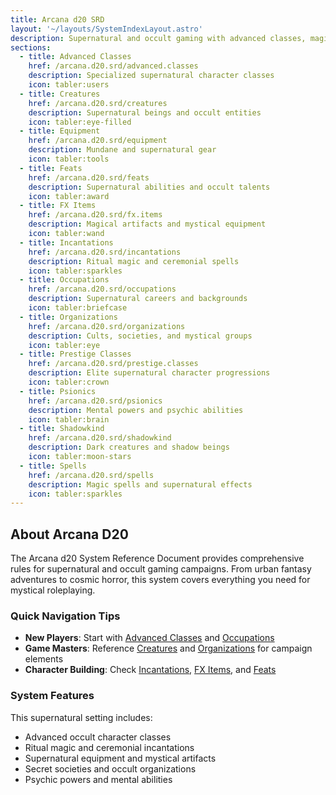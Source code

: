 ```yaml
---
title: Arcana d20 SRD
layout: '~/layouts/SystemIndexLayout.astro'
description: Supernatural and occult gaming with advanced classes, magical equipment, incantations, and mystical organizations.
sections:
  - title: Advanced Classes
    href: /arcana.d20.srd/advanced.classes
    description: Specialized supernatural character classes
    icon: tabler:users
  - title: Creatures
    href: /arcana.d20.srd/creatures
    description: Supernatural beings and occult entities
    icon: tabler:eye-filled
  - title: Equipment
    href: /arcana.d20.srd/equipment
    description: Mundane and supernatural gear
    icon: tabler:tools
  - title: Feats
    href: /arcana.d20.srd/feats
    description: Supernatural abilities and occult talents
    icon: tabler:award
  - title: FX Items
    href: /arcana.d20.srd/fx.items
    description: Magical artifacts and mystical equipment
    icon: tabler:wand
  - title: Incantations
    href: /arcana.d20.srd/incantations
    description: Ritual magic and ceremonial spells
    icon: tabler:sparkles
  - title: Occupations
    href: /arcana.d20.srd/occupations
    description: Supernatural careers and backgrounds
    icon: tabler:briefcase
  - title: Organizations
    href: /arcana.d20.srd/organizations
    description: Cults, societies, and mystical groups
    icon: tabler:eye
  - title: Prestige Classes
    href: /arcana.d20.srd/prestige.classes
    description: Elite supernatural character progressions
    icon: tabler:crown
  - title: Psionics
    href: /arcana.d20.srd/psionics
    description: Mental powers and psychic abilities
    icon: tabler:brain
  - title: Shadowkind
    href: /arcana.d20.srd/shadowkind
    description: Dark creatures and shadow beings
    icon: tabler:moon-stars
  - title: Spells
    href: /arcana.d20.srd/spells
    description: Magic spells and supernatural effects
    icon: tabler:sparkles
---
```


## About Arcana D20

The Arcana d20 System Reference Document provides comprehensive rules for supernatural and occult gaming campaigns. From urban fantasy adventures to cosmic horror, this system covers everything you need for mystical roleplaying.

### Quick Navigation Tips

- **New Players**: Start with [Advanced Classes](/arcana.d20.srd/advanced.classes) and [Occupations](/arcana.d20.srd/occupations)
- **Game Masters**: Reference [Creatures](/arcana.d20.srd/creatures) and [Organizations](/arcana.d20.srd/organizations) for campaign elements
- **Character Building**: Check [Incantations](/arcana.d20.srd/incantations), [FX Items](/arcana.d20.srd/fx.items), and [Feats](/arcana.d20.srd/feats)

### System Features

This supernatural setting includes:

- Advanced occult character classes
- Ritual magic and ceremonial incantations
- Supernatural equipment and mystical artifacts
- Secret societies and occult organizations
- Psychic powers and mental abilities
